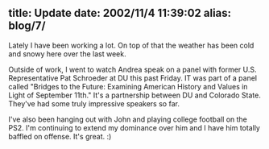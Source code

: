 title: Update
date: 2002/11/4 11:39:02
alias: blog/7/
---
Lately I have been working a lot. On top of that the weather has been cold and snowy here over the last week.

Outside of work, I went to watch Andrea speak on a panel with former U.S. Representative Pat Schroeder at DU this past Friday. IT was part of a panel called "Bridges to the Future: Examining American History and Values in Light of September 11th." It's a partnership between DU and Colorado State. They've had some truly impressive speakers so far.

I've also been hanging out with John and playing college football on the PS2\. I'm continuing to extend my dominance over him and I have him totally baffled on offense. It's great. :)